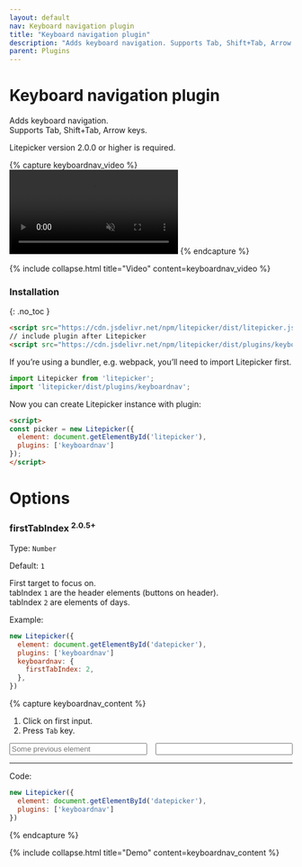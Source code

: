 ```yaml
---
layout: default
nav: Keyboard navigation plugin
title: "Keyboard navigation plugin"
description: "Adds keyboard navigation. Supports Tab, Shift+Tab, Arrow keys."
parent: Plugins
---
```


# Keyboard navigation plugin

Adds keyboard navigation.  
Supports Tab, Shift+Tab, Arrow keys.

Litepicker version 2.0.0 or higher is required.

{% capture keyboardnav_video %}
<video class="demo-video" autoplay="autoplay" muted loop preload="metadata">
    <source src="{{ '/assets/video/keyboardnav.mp4' | relative_url }}" type="video/mp4">
</video>
{% endcapture %}

{% include collapse.html title="Video" content=keyboardnav_video %}


### Installation
{: .no_toc }

```html
<script src="https://cdn.jsdelivr.net/npm/litepicker/dist/litepicker.js"></script>
// include plugin after Litepicker
<script src="https://cdn.jsdelivr.net/npm/litepicker/dist/plugins/keyboardnav.js"></script>
```

If you’re using a bundler, e.g. webpack, you’ll need to import Litepicker first.

```ts
import Litepicker from 'litepicker';
import 'litepicker/dist/plugins/keyboardnav';
```

Now you can create Litepicker instance with plugin:

```html
<script>
const picker = new Litepicker({ 
  element: document.getElementById('litepicker'),
  plugins: ['keyboardnav']
});
</script>
```

# Options

### firstTabIndex <sup>2.0.5+</sup>

Type: `Number`

Default: `1`

First target to focus on.  
tabIndex `1` are the header elements (buttons on header).  
tabIndex `2` are elements of days.  

Example: 

```js
new Litepicker({
  element: document.getElementById('datepicker'),
  plugins: ['keyboardnav']
  keyboardnav: {
    firstTabIndex: 2,
  },
})
```

{% capture keyboardnav_content %}
1. Click on first input.
2. Press `Tab` key.

<div style="display:flex">
  <input placeholder="Some previous element" class="form-control" style="width: 250px;margin-right: 15px;" />
  <input id="input-keyboardnav" class="form-control" style="width: 250px" readonly/>
</div>
<div class="demo-wrapper" data-cfg="keyboardnav"></div>

---

Code:

```js
new Litepicker({
  element: document.getElementById('datepicker'),
  plugins: ['keyboardnav']
})
```
{% endcapture %}

{% include collapse.html title="Demo" content=keyboardnav_content %}